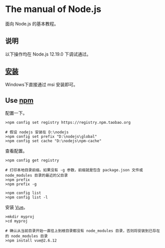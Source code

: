 # The manual of Node.js

面向 Node.js 的基本教程。

## 说明

以下操作均在 Node.js 12.19.0 下调试通过。

## [安装](https://nodejs.org/en/)

Windows下直接通过 msi 安装即可。

## Use [npm](https://www.npmjs.com)

配置一下。

```
>npm config set registry https://registry.npm.taobao.org

# 假设 nodejs 安装在 D:\nodejs
>npm config set prefix "D:\nodejs\global"
>npm config set cache "D:\nodejs\npm-cache"
```

查看配置。

```
>npm config get registry

# 打印本地目录前缀。如果没有 -g 参数，前缀就是包含 package.json 文件或 node_modules 目录的最近的父目录
>npm prefix
>npm prefix -g

>npm config list
>npm config list -l
```

安装 [Vue](https://www.npmjs.com/package/vue)。

```
>mkdir myproj
>cd myproj

# 确认从当前目录开始一直往上到根目录都没有 node_modules 目录，否则将安装到已存在的 node_modules 目录
>npm install vue@2.6.12
```
